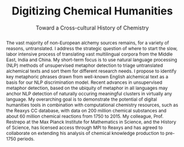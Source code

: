 ---
pid: chem-hum
title: Digitizing Chemical Humanities
subtitle: Toward a Cross-cultural History of Chemistry
category: DH Seed Grant Recipient
tags:
- Science Studies
cohort_year: '2022'
abstract: The vast majority of non-European alchemy sources remains, for a variety
  of reasons, untranslated. I address the strategic question of where to start the
  slow, labor intensive process of translating vast multilingual corpora from the
  Middle East, India and China. My short-term focus is to use natural language processing
  (NLP) methods of unsupervised metaphor detection to triage untranslated alchemical
  texts and sort them for different research needs. I propose to identify key metaphoric
  phrases drawn from well-known English alchemical text as a basis for our NLP discrimination
  model. Recent advances in unsupervised metaphor detection, based on the ubiquity
  of metaphor in all languages may anchor NLP detection of naturally occuring meaningful
  clusters in virtually any language. My overarching goal is to demonstrate the potential
  of digital humanities tools in combination with computational chemistry resources,
  such as the Reaxys CC database, with data on 200 million chemical substances and
  about 60 million chemical reactions from 1750 to 2015. My colleague, Prof. Restrepo
  at the Max Planck Institute for Mathematics in Science, and the History of Science,
  has licensed access through MPI to Reaxys and has agreed to collaborate on extending
  his analysis of chemical knowledge production to pre-1750 periods.
pis:
- mahootian
layout: project
---